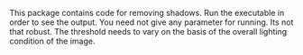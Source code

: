 This package contains code for removing shadows. Run the executable in order to see the output. You need not give any parameter for running. Its not that robust. The threshold needs to vary on the basis of the overall lighting condition of the image.
